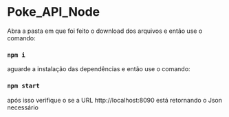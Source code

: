 # Poke_API_Node

Abra a pasta em que foi feito o download dos arquivos
e então use o comando:



### `npm i`

aguarde a instalação das dependências e então use o comando:

### `npm start`

após isso verifique o se a URL http://localhost:8090 está retornando o Json necessário
